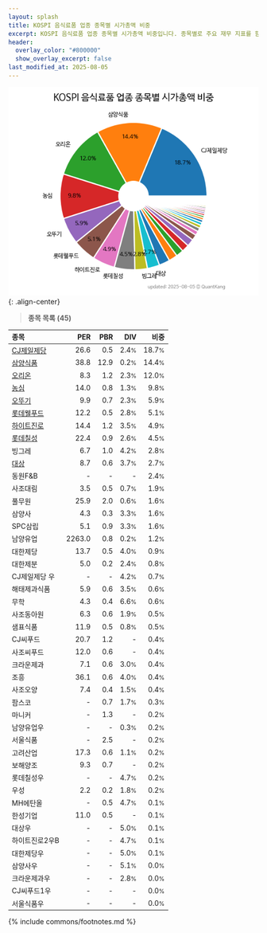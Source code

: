 ```yaml
---
layout: splash
title: KOSPI 음식료품 업종 종목별 시가총액 비중
excerpt: KOSPI 음식료품 업종 종목별 시가총액 비중입니다. 종목별로 주요 재무 지표를 함께 표시합니다.
header:
  overlay_color: "#800000"
  show_overlay_excerpt: false
last_modified_at: 2025-08-05
---
```



![KOSPI 음식료품 업종 종목별 시가총액 비중](/stats/sector/images/kospi_업종_음식료품_종목.png){: .align-center}


> **종목 목록 (45)**<a id="list"></a>

| **종목** | **PER** | **PBR** | **DIV** | **비중** |
| :------- | ------: | ------: | ------: | -------: |
| [CJ제일제당](/097950/) | 26.6 | 0.5 | 2.4<small>%</small> | 18.7<small>%</small> |
| [삼양식품](/003230/) | 38.8 | 12.9 | 0.2<small>%</small> | 14.4<small>%</small> |
| [오리온](/271560/) | 8.3 | 1.2 | 2.3<small>%</small> | 12.0<small>%</small> |
| [농심](/004370/) | 14.0 | 0.8 | 1.3<small>%</small> | 9.8<small>%</small> |
| [오뚜기](/007310/) | 9.9 | 0.7 | 2.3<small>%</small> | 5.9<small>%</small> |
| [롯데웰푸드](/280360/) | 12.2 | 0.5 | 2.8<small>%</small> | 5.1<small>%</small> |
| [하이트진로](/000080/) | 14.4 | 1.2 | 3.5<small>%</small> | 4.9<small>%</small> |
| [롯데칠성](/005300/) | 22.4 | 0.9 | 2.6<small>%</small> | 4.5<small>%</small> |
| 빙그레 | 6.7 | 1.0 | 4.2<small>%</small> | 2.8<small>%</small> |
| [대상](/001680/) | 8.7 | 0.6 | 3.7<small>%</small> | 2.7<small>%</small> |
| 동원F&B | - | - | - | 2.4<small>%</small> |
| 사조대림 | 3.5 | 0.5 | 0.7<small>%</small> | 1.9<small>%</small> |
| 풀무원 | 25.9 | 2.0 | 0.6<small>%</small> | 1.6<small>%</small> |
| 삼양사 | 4.3 | 0.3 | 3.3<small>%</small> | 1.6<small>%</small> |
| SPC삼립 | 5.1 | 0.9 | 3.3<small>%</small> | 1.6<small>%</small> |
| 남양유업 | 2263.0 | 0.8 | 0.2<small>%</small> | 1.2<small>%</small> |
| 대한제당 | 13.7 | 0.5 | 4.0<small>%</small> | 0.9<small>%</small> |
| 대한제분 | 5.0 | 0.2 | 2.4<small>%</small> | 0.8<small>%</small> |
| CJ제일제당 우 | - | - | 4.2<small>%</small> | 0.7<small>%</small> |
| 해태제과식품 | 5.9 | 0.6 | 3.5<small>%</small> | 0.6<small>%</small> |
| 무학 | 4.3 | 0.4 | 6.6<small>%</small> | 0.6<small>%</small> |
| 사조동아원 | 6.3 | 0.6 | 1.9<small>%</small> | 0.5<small>%</small> |
| 샘표식품 | 11.9 | 0.5 | 0.8<small>%</small> | 0.5<small>%</small> |
| CJ씨푸드 | 20.7 | 1.2 | - | 0.4<small>%</small> |
| 사조씨푸드 | 12.0 | 0.6 | - | 0.4<small>%</small> |
| 크라운제과 | 7.1 | 0.6 | 3.0<small>%</small> | 0.4<small>%</small> |
| 조흥 | 36.1 | 0.6 | 4.0<small>%</small> | 0.4<small>%</small> |
| 사조오양 | 7.4 | 0.4 | 1.5<small>%</small> | 0.4<small>%</small> |
| 팜스코 | - | 0.7 | 1.7<small>%</small> | 0.3<small>%</small> |
| 마니커 | - | 1.3 | - | 0.2<small>%</small> |
| 남양유업우 | - | - | 0.3<small>%</small> | 0.2<small>%</small> |
| 서울식품 | - | 2.5 | - | 0.2<small>%</small> |
| 고려산업 | 17.3 | 0.6 | 1.1<small>%</small> | 0.2<small>%</small> |
| 보해양조 | 9.3 | 0.7 | - | 0.2<small>%</small> |
| 롯데칠성우 | - | - | 4.7<small>%</small> | 0.2<small>%</small> |
| 우성 | 2.2 | 0.2 | 1.8<small>%</small> | 0.2<small>%</small> |
| MH에탄올 | - | 0.5 | 4.7<small>%</small> | 0.1<small>%</small> |
| 한성기업 | 11.0 | 0.5 | - | 0.1<small>%</small> |
| 대상우 | - | - | 5.0<small>%</small> | 0.1<small>%</small> |
| 하이트진로2우B | - | - | 4.7<small>%</small> | 0.1<small>%</small> |
| 대한제당우 | - | - | 5.0<small>%</small> | 0.1<small>%</small> |
| 삼양사우 | - | - | 5.1<small>%</small> | 0.0<small>%</small> |
| 크라운제과우 | - | - | 2.8<small>%</small> | 0.0<small>%</small> |
| CJ씨푸드1우 | - | - | - | 0.0<small>%</small> |
| 서울식품우 | - | - | - | 0.0<small>%</small> |

{% include commons/footnotes.md %}